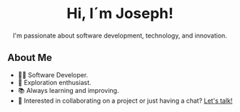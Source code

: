 ### <div align= "center"> <h1 align="center">Hi, I´m Joseph!</h1></div>

<div align= "center">I'm passionate about software development, technology, and innovation.</div>

## About Me
- 👨‍💻 Software Developer.
- 🔭 Exploration enthusiast.
- 📚 Always learning and improving.
- 💬 Interested in collaborating on a project or just having a chat? [Let's talk!](mailto:jsephxy@gmail.com)

<!--
**sephf/sephf** is a ✨ _special_ ✨ repository because its `README.md` (this file) appears on your GitHub profile.

Here are some ideas to get you started:

- 🔭 I’m currently working on ...
- 🌱 I’m currently learning ...
- 👯 I’m looking to collaborate on ...
- 🤔 I’m looking for help with ...
- 💬 Ask me about ...
- 📫 How to reach me: ...
- 😄 Pronouns: ...
- ⚡ Fun fact: ...
-->
